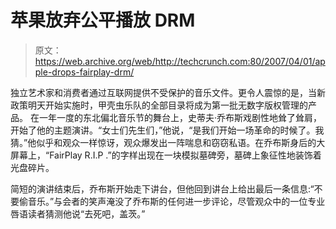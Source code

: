 # 苹果放弃公平播放 DRM

> 原文：<https://web.archive.org/web/http://techcrunch.com:80/2007/04/01/apple-drops-fairplay-drm/>

独立艺术家和消费者通过互联网提供不受保护的音乐文件。更令人震惊的是，当新政策明天开始实施时，甲壳虫乐队的全部目录将成为第一批无数字版权管理的产品。
 在一年一度的东北偏北音乐节的舞台上，史蒂夫·乔布斯戏剧性地耸了耸肩，开始了他的主题演讲。“女士们先生们，”他说，“是我们开始一场革命的时候了。我猜。”他似乎和观众一样惊讶，观众爆发出一阵喘息和窃窃私语。在乔布斯身后的大屏幕上，“FairPlay R.I.P .”的字样出现在一块模拟墓碑旁，墓碑上象征性地装饰着光盘碎片。

简短的演讲结束后，乔布斯开始走下讲台，但他回到讲台上给出最后一条信息:“不要偷音乐。”与会者的笑声淹没了乔布斯的任何进一步评论，尽管观众中的一位专业唇语读者猜测他说“去死吧，盖茨。”